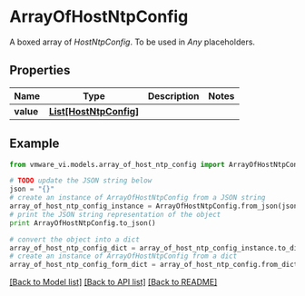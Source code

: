 # ArrayOfHostNtpConfig

A boxed array of *HostNtpConfig*. To be used in *Any* placeholders. 

## Properties
Name | Type | Description | Notes
------------ | ------------- | ------------- | -------------
**value** | [**List[HostNtpConfig]**](HostNtpConfig.md) |  | 

## Example

```python
from vmware_vi.models.array_of_host_ntp_config import ArrayOfHostNtpConfig

# TODO update the JSON string below
json = "{}"
# create an instance of ArrayOfHostNtpConfig from a JSON string
array_of_host_ntp_config_instance = ArrayOfHostNtpConfig.from_json(json)
# print the JSON string representation of the object
print ArrayOfHostNtpConfig.to_json()

# convert the object into a dict
array_of_host_ntp_config_dict = array_of_host_ntp_config_instance.to_dict()
# create an instance of ArrayOfHostNtpConfig from a dict
array_of_host_ntp_config_form_dict = array_of_host_ntp_config.from_dict(array_of_host_ntp_config_dict)
```
[[Back to Model list]](../README.md#documentation-for-models) [[Back to API list]](../README.md#documentation-for-api-endpoints) [[Back to README]](../README.md)


